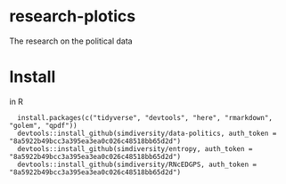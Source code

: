 # research-plotics
The research on the political data

# Install

in R
```{r}
  install.packages(c("tidyverse", "devtools", "here", "rmarkdown", "golem", "qpdf"))
  devtools::install_github(simdiversity/data-politics, auth_token = "8a5922b49bcc3a395ea3ea0c026c48518bb65d2d")
  devtools::install_github(simdiversity/entropy, auth_token = "8a5922b49bcc3a395ea3ea0c026c48518bb65d2d")
  devtools::install_github(simdiversity/RNcEDGPS, auth_token = "8a5922b49bcc3a395ea3ea0c026c48518bb65d2d")
```
